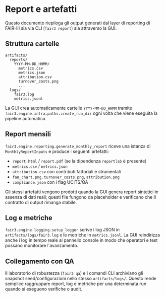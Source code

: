 # Report e artefatti

Questo documento riepiloga gli output generati dal layer di reporting di FAIR-III
sia via CLI (`fair3 report`) sia attraverso la GUI.

## Struttura cartelle

```
artifacts/
  reports/
    YYYY-MM-DD_HHMM/
      metrics.csv
      metrics.json
      attribution.csv
      turnover_costs.png
      ...
  logs/
    fair3.log
    metrics.jsonl
```

La GUI crea automaticamente cartelle `YYYY-MM-DD_HHMM` tramite
`fair3.engine.infra.paths.create_run_dir` ogni volta che viene eseguita la pipeline
automatica.

## Report mensili

`fair3.engine.reporting.generate_monthly_report` riceve una istanza di
`MonthlyReportInputs` e produce i seguenti artefatti:

- `report.html` / `report.pdf` (se la dipendenza `reportlab` è presente)
- `metrics.csv` / `metrics.json`
- `attribution.csv` con contributi fattoriali e strumentali
- `fan_chart.png`, `turnover_costs.png`, `attribution.png`
- `compliance.json` con i flag UCITS/QA

Gli stessi artefatti vengono prodotti quando la GUI genera report sintetici in
assenza di dati reali; questi file fungono da placeholder e verificano che il
contratto di output rimanga stabile.

## Log e metriche

`fair3.engine.logging.setup_logger` scrive i log JSON in `artifacts/logs/fair3.log`
e le metriche in `metrics.jsonl`. La GUI reindirizza anche i log in tempo reale al
pannello console in modo che operatori e test possano monitorare l'avanzamento.

## Collegamento con QA

Il laboratorio di robustezza (`fair3 qa`) e i comandi CLI archiviano gli snapshot
seed/configurazioni nello stesso `artifacts/logs/`. Questo rende semplice
raggruppare report, log e metriche per una determinata run quando si eseguono
verifiche o audit.
